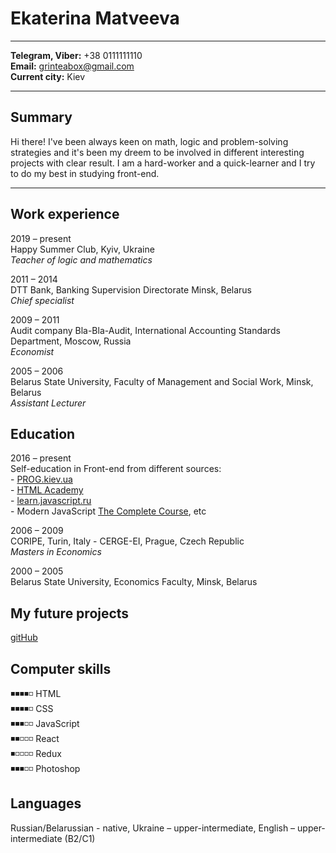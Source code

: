 # Ekaterina Matveeva #
---

**Telegram, Viber:** +38 0111111110<br>
**Email:** grinteabox@gmail.com<br>
**Current city:** Kiev

---
## Summary ##
Hi there! I've been always keen on math, logic and problem-solving strategies and it's been my dreem to be involved in different interesting projects with clear result. I am a hard-worker and a quick-learner and I try to do my best in studying front-end.

---
## Work experience ##

2019 – present<br>
Happy Summer Club, Kyiv, Ukraine<br>
*Teacher of logic and mathematics*

2011 – 2014<br>
DTT Bank, Banking Supervision Directorate Minsk, Belarus<br>
*Chief specialist*

2009 – 2011<br>
Audit company Bla-Bla-Audit, International Accounting Standards Department, Moscow, Russia<br>
*Economist*

2005 – 2006<br>
Belarus State University, Faculty of Management and Social Work, Minsk, Belarus<br>
*Assistant Lecturer*


## Education ## 

2016 – present<br>
Self-education in Front-end from different sources:<br> - [PROG.kiev.ua](https://prog.kiev.ua/)<br> - [HTML Academy](https://htmlacademy.ru/)<br> - [learn.javascript.ru](https://learn.javascript.ru/)<br> - Modern JavaScript [The Complete Course](https://www.udemy.com/course/modern-javascript-the-complete-course-build-10-projects/), etc

2006 – 2009<br>
CORIPE, Turin, Italy - CERGE-EI, Prague, Czech Republic<br>
*Masters in Economics*

2000 – 2005<br>
Belarus State University, Economics Faculty, Minsk, Belarus

## My future projects ##
[gitHub](https://github.com/visionmedia/page.js?files=1)

## Computer skills ##
◾◾◾◾◽ HTML  
◾◾◾◾◽ CSS  
◾◾◾◽◽ JavaScript  
◾◾◽◽◽ React  
◾◽◽◽◽ Redux  
◾◾◾◽◽ Photoshop  

## Languages ##
Russian/Belarussian - native, Ukraine – upper-intermediate, English – upper-intermediate (B2/C1)




